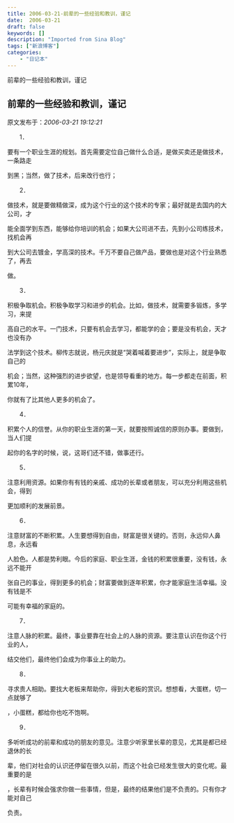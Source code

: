 ```yaml
---
title: 2006-03-21-前辈的一些经验和教训，谨记
date:  2006-03-21
draft: false
keywords: []
description: "Imported from Sina Blog"
tags: ["新浪博客"]
categories: 
    - "日记本"
---
```

前辈的一些经验和教训，谨记
## 前辈的一些经验和教训，谨记

 原文发布于：*2006-03-21 19:12:21*

　　1．

要有一个职业生涯的规划。首先需要定位自己做什么合适，是做买卖还是做技术，一条路走

到黑；当然，做了技术，后来改行也行；

　　2．

做技术，就是要做精做深，成为这个行业的这个技术的专家；最好就是去国内的大公司，才

能全面学到东西，能够给你培训的机会；如果大公司进不去，先到小公司练技术，找机会再

到大公司去镀金，学高深的技术。千万不要自己做产品，要做也是对这个行业熟悉了，再去

做。

　　3．

积极争取机会。积极争取学习和进步的机会。比如，做技术，就需要多锻炼，多学习，来提

高自己的水平。一门技术，只要有机会去学习，都能学的会；要是没有机会，天才也没有办

法学到这个技术。柳传志就说，杨元庆就是“哭着喊着要进步”，实际上，就是争取自己的

机会；当然，这种强烈的进步欲望，也是领导看重的地方。每一步都走在前面，积累10年，

你就有了比其他人更多的机会了。

　　4．

积累个人的信誉。从你的职业生涯的第一天，就要按照诚信的原则办事。要做到，当人们提

起你的名字的时候，说，这哥们还不错，做事还行。

　　5．

注意利用资源。如果你有有钱的亲戚、成功的长辈或者朋友，可以充分利用这些机会，得到

更加顺利的发展前景。

　　6．

注意财富的不断积累。人生要想得到自由，财富是很关键的。否则，永远仰人鼻息，永远看

人脸色。人都是势利眼。今后的家庭、职业生涯，金钱的积累很重要，没有钱，永远不能开

张自己的事业，得到更多的机会；财富要做到逐年积累，你才能家庭生活幸福。没有钱是不

可能有幸福的家庭的。

　　7．

注意人脉的积累。最终，事业要靠在社会上的人脉的资源。要注意认识在你这个行业的人，

结交他们，最终他们会成为你事业上的助力。

　　8．

寻求贵人相助。要找大老板来帮助你，得到大老板的赏识。想想看，大蛋糕，切一点就够了

，小蛋糕，都给你也吃不饱啊。

　　9．

多听听成功的前辈和成功的朋友的意见。注意少听家里长辈的意见，尤其是都已经退休的长

辈，他们对社会的认识还停留在很久以前，而这个社会已经发生很大的变化呢。最重要的是

，长辈有时候会强求你做一些事情，但是，最终的结果他们是不负责的。只有你才能对自己

负责。


